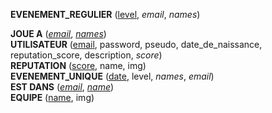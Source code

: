 **EVENEMENT_REGULIER** (<ins>level</ins>, _email_, _names_)  
<!--
**JEUX** (<ins>names</ins>)  
-->
**JOUE A** (<ins>_email_</ins>, <ins>_names_</ins>)  
**UTILISATEUR** (<ins>email</ins>, password, pseudo, date_de_naissance, reputation_score, description, _score_)  
**REPUTATION** (<ins>score</ins>, name, img)  
**EVENEMENT_UNIQUE** (<ins>date</ins>, level, _names_, _email_)  
**EST DANS** (<ins>_email_</ins>, <ins>_name_</ins>)  
**EQUIPE** (<ins>name</ins>, img)